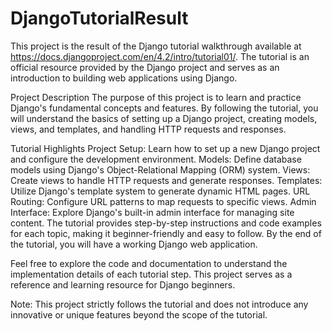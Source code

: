 # DjangoTutorialResult

This project is the result of the Django tutorial walkthrough available at https://docs.djangoproject.com/en/4.2/intro/tutorial01/. The tutorial is an official resource provided by the Django project and serves as an introduction to building web applications using Django.

Project Description
The purpose of this project is to learn and practice Django's fundamental concepts and features. By following the tutorial, you will understand the basics of setting up a Django project, creating models, views, and templates, and handling HTTP requests and responses.

Tutorial Highlights
Project Setup: Learn how to set up a new Django project and configure the development environment.
Models: Define database models using Django's Object-Relational Mapping (ORM) system.
Views: Create views to handle HTTP requests and generate responses.
Templates: Utilize Django's template system to generate dynamic HTML pages.
URL Routing: Configure URL patterns to map requests to specific views.
Admin Interface: Explore Django's built-in admin interface for managing site content.
The tutorial provides step-by-step instructions and code examples for each topic, making it beginner-friendly and easy to follow. By the end of the tutorial, you will have a working Django web application.

Feel free to explore the code and documentation to understand the implementation details of each tutorial step. This project serves as a reference and learning resource for Django beginners.

Note: This project strictly follows the tutorial and does not introduce any innovative or unique features beyond the scope of the tutorial.





